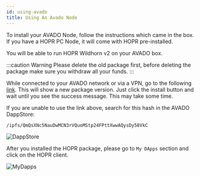 ```yaml
---
id: using-avado
title: Using An Avado Node
---
```


To install your AVADO Node, follow the instructions which came in the box. If you have a HOPR PC Node, it will come with HOPR pre-installed.

You will be able to run HOPR Wildhorn v2 on your AVADO box.

:::caution Warning
Please delete the old package first, before deleting the package make sure you withdraw all your funds.
:::

While connected to your AVADO network or via a VPN, go to the following [link](http://my.avado/#/installer/%2Fipfs%2FQmQsXNc5NauDwMCN3rVQuoMStp24FPttXwwAQysDy58VkC). This will show a new package version. Just click the install button and wait until you see the success message. This may take some time.

If you are unable to use the link above, search for this hash in the AVADO DappStore: 

```
/ipfs/QmQsXNc5NauDwMCN3rVQuoMStp24FPttXwwAQysDy58VkC
```

![DappStore](/img/node/avado-1.png)

After you installed the HOPR package, please go to `My DApps` section and click on the HOPR client.

![MyDapps](/img/node/avado-2.png)
